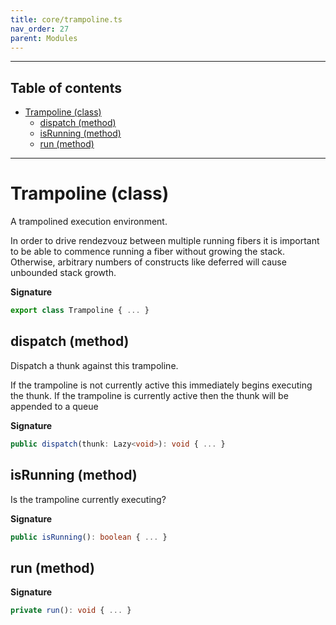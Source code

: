 ```yaml
---
title: core/trampoline.ts
nav_order: 27
parent: Modules
---
```


---

<h2 class="text-delta">Table of contents</h2>

- [Trampoline (class)](#trampoline-class)
  - [dispatch (method)](#dispatch-method)
  - [isRunning (method)](#isrunning-method)
  - [run (method)](#run-method)

---

# Trampoline (class)

A trampolined execution environment.

In order to drive rendezvouz between multiple running fibers it is important to be able to commence running a fiber
without growing the stack.
Otherwise, arbitrary numbers of constructs like deferred will cause unbounded stack growth.

**Signature**

```ts
export class Trampoline { ... }
```

## dispatch (method)

Dispatch a thunk against this trampoline.

If the trampoline is not currently active this immediately begins executing the thunk.
If the trampoline is currently active then the thunk will be appended to a queue

**Signature**

```ts
public dispatch(thunk: Lazy<void>): void { ... }
```

## isRunning (method)

Is the trampoline currently executing?

**Signature**

```ts
public isRunning(): boolean { ... }
```

## run (method)

**Signature**

```ts
private run(): void { ... }
```
